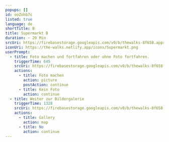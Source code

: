 ```yaml
---
popups: []
id: ooZohb7c
listed: true
language: de
shortTitle: B
title: Supermarkt B
duration: ~ 20 Min
srcUri: https://firebasestorage.googleapis.com/v0/b/thewalks-8f658.appspot.com/o/mp3%2Fv0%2Fde_uma9ooK4%2Fde_ooZohb7c.mp3?alt=media&token=9290c064-fac2-416f-9e90-e46471d5350a
iconUri: https://the-walks.netlify.app/icons/Supermarkt.png
userPrompt:
  - title: Foto machen und fortfahren oder ohne Foto fortfahren.
    triggerTime: 645
    srcUri: https://firebasestorage.googleapis.com/v0/b/thewalks-8f658.appspot.com/o/static%2Fmedias%2Fen_uma9ooK4_B_loop.mp3?alt=media&token=f2b5f856-35bd-47ed-b0d8-8d9e32a505b4
    actions:
      - title: Foto machen
        action: picture
        postAction: continue
      - title: Kein Foto
        action: continue
  - title: Weiter zur Bildergalerie
    triggerTime: 1328
    srcUri: https://firebasestorage.googleapis.com/v0/b/thewalks-8f658.appspot.com/o/static%2Fmedias%2Fmulti_Zeubeel8_loop.mp3?alt=media&token=88349085-3303-48b9-bdc6-fd7b09519a26
    actions:
      - title: Gallery
        action: map
      - title: No
        action: continue
---
```


